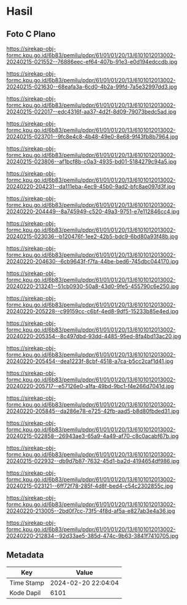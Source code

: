# Hasil

## Foto C Plano

https://sirekap-obj-formc.kpu.go.id/6b83/pemilu/pdpr/61/01/01/20/13/6101012013002-20240215-021552--76886eec-ef64-407b-91e3-e0d194edccdb.jpg

https://sirekap-obj-formc.kpu.go.id/6b83/pemilu/pdpr/61/01/01/20/13/6101012013002-20240215-021630--68eafa3a-6cd0-4b2a-99fd-7a5e32997dd3.jpg

https://sirekap-obj-formc.kpu.go.id/6b83/pemilu/pdpr/61/01/01/20/13/6101012013002-20240215-022017--edc4316f-aa37-4d2f-8d09-79073bedc5ad.jpg

https://sirekap-obj-formc.kpu.go.id/6b83/pemilu/pdpr/61/01/01/20/13/6101012013002-20240215-023701--9fc8e4c8-4b48-49e0-8e68-9f43fb8b7964.jpg

https://sirekap-obj-formc.kpu.go.id/6b83/pemilu/pdpr/61/01/01/20/13/6101012013002-20240215-023806--af1bcf8b-c0a3-4935-bd01-5184279c94a5.jpg

https://sirekap-obj-formc.kpu.go.id/6b83/pemilu/pdpr/61/01/01/20/13/6101012013002-20240220-204231--da111eba-4ec9-45b0-9ad2-bfc8ae097d3f.jpg

https://sirekap-obj-formc.kpu.go.id/6b83/pemilu/pdpr/61/01/01/20/13/6101012013002-20240220-204449--8a745949-c520-49a3-9751-e7e112846cc4.jpg

https://sirekap-obj-formc.kpu.go.id/6b83/pemilu/pdpr/61/01/01/20/13/6101012013002-20240215-023036--b120476f-1ee2-42b5-bdc9-6bd80a93f48b.jpg

https://sirekap-obj-formc.kpu.go.id/6b83/pemilu/pdpr/61/01/01/20/13/6101012013002-20240220-204630--6cb9643f-f7fa-44be-bed6-745dbc044170.jpg

https://sirekap-obj-formc.kpu.go.id/6b83/pemilu/pdpr/61/01/01/20/13/6101012013002-20240220-213241--51cb0930-50a8-43d0-9fe5-455790c6e250.jpg

https://sirekap-obj-formc.kpu.go.id/6b83/pemilu/pdpr/61/01/01/20/13/6101012013002-20240220-205228--c99159cc-c6bf-4ed8-9df5-15233b85e4ed.jpg

https://sirekap-obj-formc.kpu.go.id/6b83/pemilu/pdpr/61/01/01/20/13/6101012013002-20240220-205354--8c497dbd-93dd-4485-95ed-8fa4bd13ac20.jpg

https://sirekap-obj-formc.kpu.go.id/6b83/pemilu/pdpr/61/01/01/20/13/6101012013002-20240220-205454--dea1223f-8cbf-4518-a7ca-b5cc2caf1d41.jpg

https://sirekap-obj-formc.kpu.go.id/6b83/pemilu/pdpr/61/01/01/20/13/6101012013002-20240220-205717--e57126e0-a1fa-49bd-9bc1-f4e266d7041d.jpg

https://sirekap-obj-formc.kpu.go.id/6b83/pemilu/pdpr/61/01/01/20/13/6101012013002-20240220-205845--da286e78-e725-42fb-aad5-b8d80fbded31.jpg

https://sirekap-obj-formc.kpu.go.id/6b83/pemilu/pdpr/61/01/01/20/13/6101012013002-20240215-022858--26943ae3-65a9-4a49-af70-c8c0acabf67b.jpg

https://sirekap-obj-formc.kpu.go.id/6b83/pemilu/pdpr/61/01/01/20/13/6101012013002-20240215-022932--db9d7b87-7632-45d1-ba2d-4194654df986.jpg

https://sirekap-obj-formc.kpu.go.id/6b83/pemilu/pdpr/61/01/01/20/13/6101012013002-20240215-023121--6ff72f78-285f-4d8f-bed4-c54c2302855c.jpg

https://sirekap-obj-formc.kpu.go.id/6b83/pemilu/pdpr/61/01/01/20/13/6101012013002-20240220-213005--2bd0f7cc-73f5-4f8d-af5a-e827ab3e4a36.jpg

https://sirekap-obj-formc.kpu.go.id/6b83/pemilu/pdpr/61/01/01/20/13/6101012013002-20240220-212834--92d33ae5-385d-474c-9b63-3841f7410705.jpg


## Metadata

| Key        | Value               |
| ---------- | ------------------- |
| Time Stamp | 2024-02-20 22:04:04 |
| Kode Dapil | 6101                |



